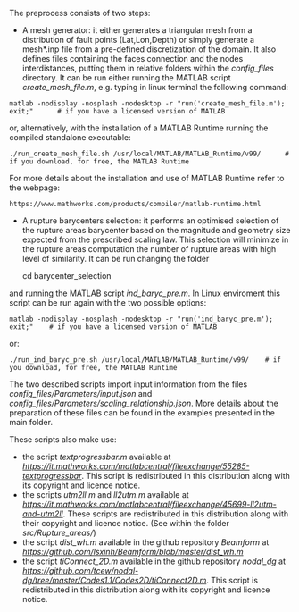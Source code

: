 The preprocess consists of two steps:

   - A mesh generator: it either generates a triangular mesh from a distribution of fault points (Lat,Lon,Depth) or simply generate a mesh*.inp file from a pre-defined discretization of the domain. It also defines files containing the faces connection and the nodes interdistances, putting them in relative folders within the *config_files* directory. It can be run either running the MATLAB script *create_mesh_file.m*, e.g. typing in linux terminal the following command:

    matlab -nodisplay -nosplash -nodesktop -r "run('create_mesh_file.m'); exit;"      # if you have a licensed version of MATLAB
    
or, alternatively, with the installation of a MATLAB Runtime running the compiled standalone executable:

    ./run_create_mesh_file.sh /usr/local/MATLAB/MATLAB_Runtime/v99/      # if you download, for free, the MATLAB Runtime
   
For more details about the installation and use of MATLAB Runtime refer to the webpage:     
    
    https://www.mathworks.com/products/compiler/matlab-runtime.html
    
    
  - A rupture barycenters selection: it performs an optimised selection of the rupture areas barycenter based on the magnitude and geometry size expected from the prescribed scaling law. This selection will minimize in the rupture areas computation the number of rupture areas with high level of similarity. It can be run changing the folder

    cd barycenter_selection
    
 and running the MATLAB script *ind_baryc_pre.m*. In Linux enviroment this script can be run again with the two possible options:
 
    matlab -nodisplay -nosplash -nodesktop -r "run('ind_baryc_pre.m'); exit;"    # if you have a licensed version of MATLAB

or:

    ./run_ind_baryc_pre.sh /usr/local/MATLAB/MATLAB_Runtime/v99/    # if you download, for free, the MATLAB Runtime
    

The two described scripts import input information from the files *config_files/Parameters/input.json* and *config_files/Parameters/scaling_relationship.json*. More details about the preparation of these files can be found in the examples presented in the main folder.

These scripts also make use:
 - the script *textprogressbar.m* available at *https://it.mathworks.com/matlabcentral/fileexchange/55285-textprogressbar*. This script is redistributed in this distribution along with its copyright and licence notice.
 - the scripts *utm2ll.m* and *ll2utm.m* available at *https://it.mathworks.com/matlabcentral/fileexchange/45699-ll2utm-and-utm2ll*. These scripts are redistributed in this distribution along with their copyright and licence notice. (See within the folder *src/Rupture_areas/*)
 - the script *dist_wh.m* available in the github repository *Beamform* at *https://github.com/lsxinh/Beamform/blob/master/dist_wh.m*
 - the script *tiConnect_2D.m* available in the github repository *nodal_dg* at *https://github.com/tcew/nodal-dg/tree/master/Codes1.1/Codes2D/tiConnect2D.m*. This script is redistributed in this distribution along with its copyright and licence notice.
